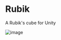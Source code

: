 # Rubik
 A Rubik's cube for Unity

![image](https://user-images.githubusercontent.com/30025913/64472568-bb3e5200-d160-11e9-8a37-4b75970f536b.png)
